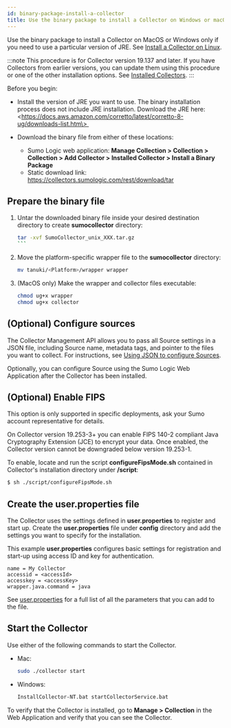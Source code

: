```yaml
---
id: binary-package-install-a-collector
title: Use the binary package to install a Collector on Windows or macOS
---
```



Use the binary package to install a Collector on MacOS or Windows only if you need to use a particular version of JRE. See [Install a Collector on Linux](../linux.md).

:::note
This procedure is for Collector version 19.137 and later. If you have Collectors from earlier versions, you can update them using this procedure or one of the other installation options. See [Installed Collectors](/docs/send-data/installed-collectors).
:::

Before you begin:

* Install the version of JRE you want to use. The binary installation process does not include JRE installation. Download the JRE here: \<https://docs.aws.amazon.com/corretto/latest/corretto-8-ug/downloads-list.htm\> 
* Download the binary file from either of these locations:  

  * Sumo Logic web application: **Manage Collection \> Collection \> Collection \> Add Collector \> Installed Collector \> Install a Binary Package**
  * Static download link: https://collectors.sumologic.com/rest/download/tar

## Prepare the binary file

1. Untar the downloaded binary file inside your desired destination directory to create **sumocollector** directory:

    ```bash
    tar -xvf SumoCollector_unix_XXX.tar.gz
    ``` 

1. Move the platform-specific wrapper file to the **sumocollector** directory:

    ```bash
    mv tanuki/<Platform>/wrapper wrapper
    ```

1. (MacOS only) Make the wrapper and collector files executable:

    ```bash
    chmod ug+x wrapper
    chmod ug+x collector
    ```

## (Optional) Configure sources

The Collector Management API allows you to pass all Source settings in a JSON file, including Source name, metadata tags, and pointer to the files you want to collect. For instructions, see [Using JSON to configure Sources](/docs/send-data/sources/use-json-configure-sources).

Optionally, you can configure Source using the Sumo Logic Web Application after the Collector has been installed.

## (Optional) Enable FIPS

This option is only supported in specific deployments, ask your Sumo account representative for details.

On Collector version 19.253-3+ you can enable FIPS 140-2 compliant Java Cryptography Extension (JCE) to encrypt your data. Once enabled, the Collector version cannot be downgraded below version 19.253-1.

To enable, locate and run the script **configureFipsMode.sh** contained in Collector's installation directory under **/script**:  

```bash
$ sh ./script/configureFipsMode.sh
```

## Create the user.properties file

The Collector uses the settings defined in **user.properties** to register and start up. Create the **user.properties** file under **config** directory and add the settings you want to specify for the installation.

This example **user.properties** configures basic settings for registration and start-up using access ID and key for authentication.

```
name = My Collector
accessid = <accessId>
accesskey = <accessKey>
wrapper.java.command = java
```

See [user.properties](user-properties.md) for a full list of all the parameters that you can add to the file.

## Start the Collector

Use either of the following commands to start the Collector.

* Mac:  

    ```bash
    sudo ./collector start
    ```

* Windows:  

    ```bash
    InstallCollector-NT.bat startCollectorService.bat
    ```

To verify that the Collector is installed, go to **Manage \> Collection** in the Web Application and verify that you can see the Collector.
